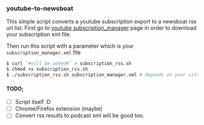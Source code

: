 ### youtube-to-newsboat

This simple script converts a youtube subscription export to a newsboat rss url list.
First go to [youtube subscription_manager](https://www.youtube.com/subscription_manager?action_takeout=1)
page in order to download your subscription xml file. 

Then run this script with a parameter which is your `subscription_manager.xml` file

```bash
$ curl `#will be added#` > subscription_rss.sh
$ chmod +x subscription_rss.sh
$ ./subscription_rss.sh subscription_manager.xml # depends on your situation. this is file path of the xml.
```

#### TODO;
- [ ] Script itself :D
- [ ] Chrome/Firefox extension (maybe)
- [ ] Convert rss results to podcast xml will be good too.
